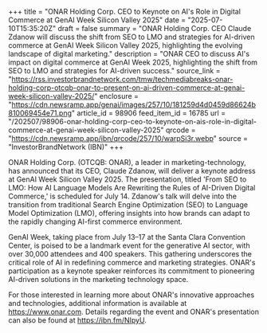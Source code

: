 +++
title = "ONAR Holding Corp. CEO to Keynote on AI's Role in Digital Commerce at GenAI Week Silicon Valley 2025"
date = "2025-07-10T15:35:20Z"
draft = false
summary = "ONAR Holding Corp. CEO Claude Zdanow will discuss the shift from SEO to LMO and strategies for AI-driven commerce at GenAI Week Silicon Valley 2025, highlighting the evolving landscape of digital marketing."
description = "ONAR CEO to discuss AI's impact on digital commerce at GenAI Week 2025, highlighting the shift from SEO to LMO and strategies for AI-driven success."
source_link = "https://rss.investorbrandnetwork.com/tmw/techmediabreaks-onar-holding-corp-otcqb-onar-to-present-on-ai-driven-commerce-at-genai-week-silicon-valley-2025/"
enclosure = "https://cdn.newsramp.app/genai/images/257/10/181259d4d0459d86624b810069454e71.png"
article_id = 98906
feed_item_id = 16785
url = "/202507/98906-onar-holding-corp-ceo-to-keynote-on-ais-role-in-digital-commerce-at-genai-week-silicon-valley-2025"
qrcode = "https://cdn.newsramp.app/ibn/qrcode/257/10/warpSi3r.webp"
source = "InvestorBrandNetwork (IBN)"
+++

<p>ONAR Holding Corp. (OTCQB: ONAR), a leader in marketing-technology, has announced that its CEO, Claude Zdanow, will deliver a keynote address at GenAI Week Silicon Valley 2025. The presentation, titled 'From SEO to LMO: How AI Language Models Are Rewriting the Rules of AI-Driven Digital Commerce,' is scheduled for July 14. Zdanow's talk will delve into the transition from traditional Search Engine Optimization (SEO) to Language Model Optimization (LMO), offering insights into how brands can adapt to the rapidly changing AI-first commerce environment.</p><p>GenAI Week, taking place from July 13–17 at the Santa Clara Convention Center, is poised to be a landmark event for the generative AI sector, with over 30,000 attendees and 400 speakers. This gathering underscores the critical role of AI in redefining commerce and marketing strategies. ONAR's participation as a keynote speaker reinforces its commitment to pioneering AI-driven solutions in the marketing technology space.</p><p>For those interested in learning more about ONAR's innovative approaches and technologies, additional information is available at <a href='https://www.onar.com' rel='nofollow' target='_blank'>https://www.onar.com</a>. Details regarding the event and ONAR's presentation can also be found at <a href='https://ibn.fm/NIpyU' rel='nofollow' target='_blank'>https://ibn.fm/NIpyU</a>.</p>